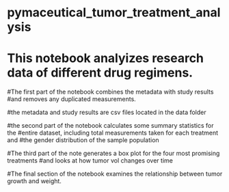 # pymaceutical_tumor_treatment_analysis

# This notebook analyizes research data of different drug regimens. 

#The first part of the notebook combines the metadata with study results
#and removes any duplicated measurements. 

#the metadata and study results are csv files located in the data folder

#the second part of the notebook calculates some summary statistics for the 
#entire dataset, including total measurements taken for each treatment and 
#the gender distribution of the sample population 


#The third part of the note generates a box plot for the four most promising treatments
#and looks at how tumor vol changes over time


#The final section of the notebook examines the relationship between tumor growth and weight. 
